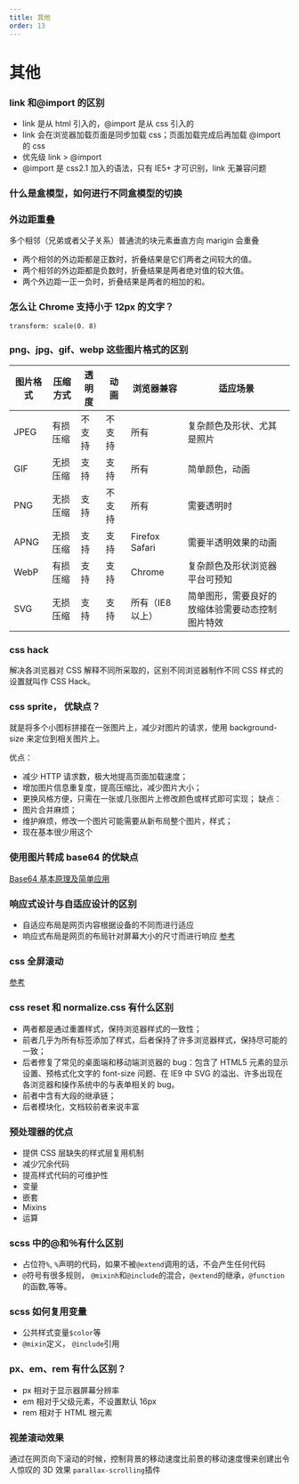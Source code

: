 ```yaml
---
title: 其他
order: 13
---
```


# 其他

### link 和@import 的区别

-   link 是从 html 引入的，@import 是从 css 引入的
-   link 会在浏览器加载页面是同步加载 css；页面加载完成后再加载 @import 的 css
-   优先级 link > @import
-   @import 是 css2.1 加入的语法，只有 IE5+ 才可识别，link 无兼容问题

### 什么是盒模型，如何进行不同盒模型的切换

### 外边距重叠

多个相邻（兄弟或者父子关系）普通流的块元素垂直方向 marigin 会重叠

-   两个相邻的外边距都是正数时，折叠结果是它们两者之间较大的值。
-   两个相邻的外边距都是负数时，折叠结果是两者绝对值的较大值。
-   两个外边距一正一负时，折叠结果是两者的相加的和。

### 怎么让 Chrome 支持小于 12px 的文字？

`transform: scale(0. 8)`

### png、jpg、gif、webp 这些图片格式的区别

| 图片格式 | 压缩方式 | 透明度 | 动画   | 浏览器兼容       | 适应场景                                         |
| -------- | -------- | ------ | ------ | ---------------- | ------------------------------------------------ |
| JPEG     | 有损压缩 | 不支持 | 不支持 | 所有             | 复杂颜色及形状、尤其是照片                       |
| GIF      | 无损压缩 | 支持   | 支持   | 所有             | 简单颜色，动画                                   |
| PNG      | 无损压缩 | 支持   | 不支持 | 所有             | 需要透明时                                       |
| APNG     | 无损压缩 | 支持   | 支持   | Firefox Safari   | 需要半透明效果的动画                             |
| WebP     | 有损压缩 | 支持   | 支持   | Chrome           | 复杂颜色及形状浏览器平台可预知                   |
| SVG      | 无损压缩 | 支持   | 支持   | 所有（IE8 以上） | 简单图形，需要良好的放缩体验需要动态控制图片特效 |

### css hack

解决各浏览器对 CSS 解释不同所采取的，区别不同浏览器制作不同 CSS 样式的设置就叫作 CSS Hack。

### css sprite， 优缺点？

就是将多个小图标拼接在一张图片上，减少对图片的请求，使用 background-size 来定位到相关图片上。

优点：

-   减少 HTTP 请求数，极大地提高页面加载速度；
-   增加图片信息重复度，提高压缩比，减少图片大小；
-   更换风格方便，只需在一张或几张图片上修改颜色或样式即可实现；
    缺点：
-   图片合并麻烦；
-   维护麻烦，修改一个图片可能需要从新布局整个图片，样式；
-   现在基本很少用这个

### 使用图片转成 base64 的优缺点

[Base64 基本原理及简单应用](https://segmentfault.com/a/1190000012654771)

### 响应式设计与自适应设计的区别

-   自适应布局是网页内容根据设备的不同而进行适应
-   响应式布局是网页的布局针对屏幕大小的尺寸而进行响应
    [参考](https://zhuanlan.zhihu.com/p/157443159)

### css 全屏滚动

[参考](https://github.com/haizlin/fe-interview/issues/182)

### css reset 和 normalize.css 有什么区别

-   两者都是通过重置样式，保持浏览器样式的一致性；
-   前者几乎为所有标签添加了样式，后者保持了许多浏览器样式，保持尽可能的一致；
-   后者修复了常见的桌面端和移动端浏览器的 bug：包含了 HTML5 元素的显示设置、预格式化文字的 font-size 问题、在 IE9 中 SVG 的溢出、许多出现在各浏览器和操作系统中的与表单相关的 bug。
-   前者中含有大段的继承链；
-   后者模块化，文档较前者来说丰富

### 预处理器的优点

-   提供 CSS 层缺失的样式层复用机制
-   减少冗余代码
-   提高样式代码的可维护性
-   变量
-   嵌套
-   Mixins
-   运算

### scss 中的@和％有什么区别

-   占位符`%`, `%`声明的代码，如果不被`@extend`调用的话，不会产生任何代码
-   `@`符号有很多规则， `@mixinh`和`@include`的混合，`@extend`的继承，`@function`的函数,等等。

### scss 如何复用变量

-   公共样式变量`$color`等
-   `@mixin`定义， `@include`引用

### px、em、rem 有什么区别？

-   px 相对于显示器屏幕分辨率
-   em 相对于父级元素，不设置默认 16px
-   rem 相对于 HTML 根元素

### 视差滚动效果

通过在网页向下滚动的时候，控制背景的移动速度比前景的移动速度慢来创建出令人惊叹的 3D 效果
`parallax-scrolling`插件
